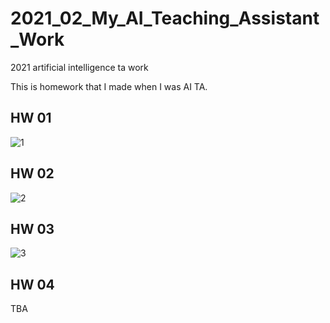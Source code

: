 # 2021_02_My_AI_Teaching_Assistant_Work
2021 artificial intelligence ta work

This is homework that I made when I was AI TA.


## HW 01
![1](https://user-images.githubusercontent.com/58621656/170981000-c7f179ca-98c0-4657-9e6c-dc2a21e33111.png)

## HW 02

![2](https://user-images.githubusercontent.com/58621656/170981148-fa32c0c0-5e3b-4773-ac8b-3bcf40503656.png)

## HW 03

![3](https://user-images.githubusercontent.com/58621656/170981249-cb14c337-8f51-45f8-baf9-8bf858c339f8.png)

## HW 04
TBA
